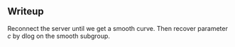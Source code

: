 ## Writeup

Reconnect the server until we get a smooth curve. Then recover parameter $c$ by dlog on the smooth subgroup.